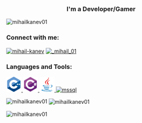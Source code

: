 <h3 align="center">I'm a Developer/Gamer</h3>

<p align="left"> <img src="https://komarev.com/ghpvc/?username=mihailkanev01&label=Profile%20views&color=0e75b6&style=flat" alt="mihailkanev01" /> </p>

<h3 align="left">Connect with me:</h3>
<p align="left">
<a href="https://linkedin.com/in/mihail-kanev" target="blank"><img align="center" src="https://raw.githubusercontent.com/rahuldkjain/github-profile-readme-generator/master/src/images/icons/Social/linked-in-alt.svg" alt="mihail-kanev" height="30" width="40" /></a>
<a href="https://instagram.com/_mihail_01" target="blank"><img align="center" src="https://raw.githubusercontent.com/rahuldkjain/github-profile-readme-generator/master/src/images/icons/Social/instagram.svg" alt="_mihail_01" height="30" width="40" /></a>
</p>

<h3 align="left">Languages and Tools:</h3>
<p align="left"> <a href="https://www.w3schools.com/cpp/" target="_blank" rel="noreferrer"> <img src="https://raw.githubusercontent.com/devicons/devicon/master/icons/cplusplus/cplusplus-original.svg" alt="cplusplus" width="40" height="40"/> </a> <a href="https://www.w3schools.com/cs/" target="_blank" rel="noreferrer"> <img src="https://raw.githubusercontent.com/devicons/devicon/master/icons/csharp/csharp-original.svg" alt="csharp" width="40" height="40"/> </a> <a href="https://www.java.com" target="_blank" rel="noreferrer"> <img src="https://raw.githubusercontent.com/devicons/devicon/master/icons/java/java-original.svg" alt="java" width="40" height="40"/> </a> <a href="https://www.microsoft.com/en-us/sql-server" target="_blank" rel="noreferrer"> <img src="https://www.svgrepo.com/show/303229/microsoft-sql-server-logo.svg" alt="mssql" width="40" height="40"/> </a> </p>

<p><img align="left" src="https://github-readme-stats.vercel.app/api/top-langs?username=mihailkanev01&show_icons=true&locale=en&layout=compact" alt="mihailkanev01" /></p>

<p>&nbsp;<img align="center" src="https://github-readme-stats.vercel.app/api?username=mihailkanev01&show_icons=true&locale=en" alt="mihailkanev01" /></p>

<p><img align="center" src="https://github-readme-streak-stats.herokuapp.com/?user=mihailkanev01&" alt="mihailkanev01" /></p>
